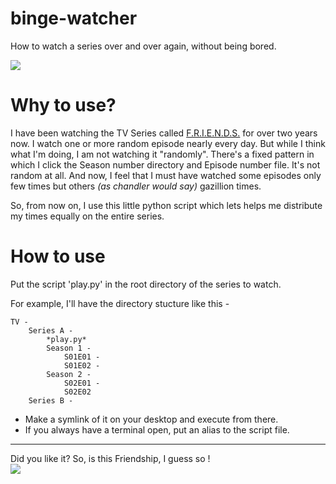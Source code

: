 # binge-watcher
How to watch a series over and over again, without being bored.

<img src="http://geekandsundry.com/wp-content/uploads/2015/05/binge-watching-3.jpg">

# Why to use?
I have been watching the TV Series called <a href="http://www.thetoptens.com/sitcoms/" target="_blank">F.R.I.E.N.D.S.</a> for over two years now. I watch one or more random episode nearly every day. But while I think what I'm doing, I am not watching it "randomly". There's a fixed pattern in which I click the Season number directory and Episode number file. It's not random at all. And now, I feel that I must have watched some episodes only few times but others *(as chandler would say)* gazillion times.

So, from now on, I use this little python script which lets helps me distribute my times equally on the entire series.

# How to use
Put the script 'play.py' in the root directory of the series to watch.

For example, I'll have the directory stucture like this -

    TV -
        Series A -
            *play.py*
            Season 1 -
                S01E01 -
                S01E02 -
            Season 2 -
                S02E01 -
                S02E02
        Series B -

 - Make a symlink of it on your desktop and execute from there.
 - If you always have a terminal open, put an alias to the script file.

---
Did you like it? So, is this Friendship, I guess so !<br>
<img src="http://cdn2.business2community.com/wp-content/uploads/2014/08/friendship44.gif">
